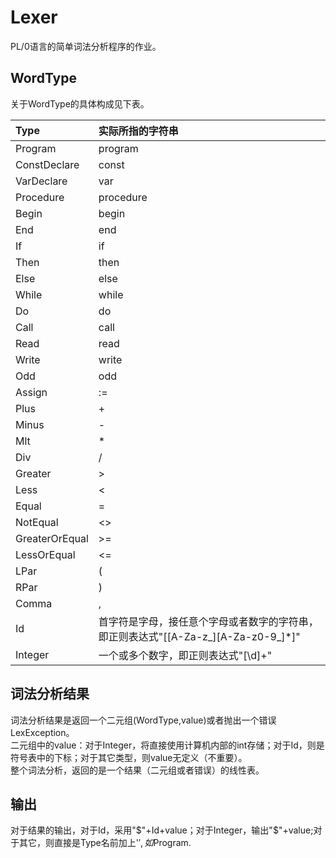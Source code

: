 # Lexer
PL/0语言的简单词法分析程序的作业。
## WordType
关于WordType的具体构成见下表。  

| Type  | 实际所指的字符串  |  
|:---|:---|   
| Program  | program  |  
| ConstDeclare  | const  |  
| VarDeclare  | var  |  
| Procedure  | procedure  |  
| Begin  | begin  |  
| End  | end  |  
| If  | if  |  
| Then  | then  |  
| Else  | else  |  
| While  | while  |  
| Do  | do  |  
| Call  | call  |  
| Read  | read  |  
| Write  | write  |  
| Odd | odd |
| Assign  | :=  |  
| Plus  | +  |  
| Minus  | -  |  
| Mlt  | *  |  
| Div  | /  |  
| Greater  | >  |  
| Less  | <  |  
| Equal  | =  |  
| NotEqual  | <>  |  
| GreaterOrEqual  | >=  |  
| LessOrEqual  | <=  |  
| LPar  | (  |  
| RPar  | )  |  
| Comma  | ,  |  
| Id | 首字符是字母，接任意个字母或者数字的字符串，即正则表达式"[[A-Za-z_][A-Za-z0-9_]*]"|
| Integer | 一个或多个数字，即正则表达式"[\d]+"|
## 词法分析结果
词法分析结果是返回一个二元组(WordType,value)或者抛出一个错误LexException。  
二元组中的value：对于Integer，将直接使用计算机内部的int存储；对于Id，则是符号表中的下标；对于其它类型，则value无定义（不重要）。  
整个词法分析，返回的是一个结果（二元组或者错误）的线性表。  
## 输出
对于结果的输出，对于Id，采用"$"+Id+value；对于Integer，输出"$"+value;对于其它，则直接是Type名前加上'$',如$Program.
